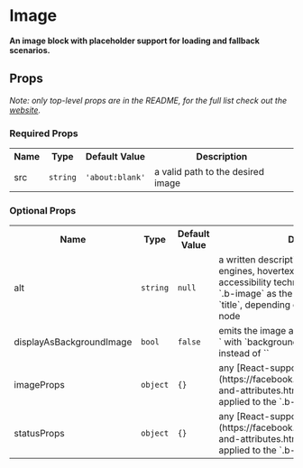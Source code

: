 <!---
THIS IS AN AUTOGENERATED FILE. EDIT INDEX.JS INSTEAD.
-->
# Image

__An image block with placeholder support for loading and fallback scenarios.__

## Props

_Note: only top-level props are in the README, for the full list check out the [website](http://boundless.js.org/Image#props)._

### Required Props

<table>
<tr>
<th>Name</th>
<th>Type</th>
<th>Default Value</th>
<th>Description</th>
</tr>

<tr>
<td>src</td>
<td><pre><code>string</code></pre></td>
<td><pre><code class="language-js">'about:blank'</code></pre></td>
<td>a valid path to the desired image</td>
</tr>

</table>


### Optional Props

<table>
<tr>
<th>Name</th>
<th>Type</th>
<th>Default Value</th>
<th>Description</th>
</tr>

<tr>
<td>alt</td>
<td><pre><code>string</code></pre></td>
<td><pre><code class="language-js">null</code></pre></td>
<td>a written description of the image for search engines, hovertext and those using accessibility technologies; applied to the `.b-image` as the HTML attributes `alt` or `title`, depending on the type of rendered node</td>
</tr>

<tr>
<td>displayAsBackgroundImage</td>
<td><pre><code>bool</code></pre></td>
<td><pre><code class="language-js">false</code></pre></td>
<td>emits the image as a `<div>` with `background-image` css property set instead of `<img>`</td>
</tr>

<tr>
<td>imageProps</td>
<td><pre><code>object</code></pre></td>
<td><pre><code class="language-js">{}</code></pre></td>
<td>any [React-supported attribute](https://facebook.github.io/react/docs/tags-and-attributes.html#html-attributes); applied to the `.b-image` node</td>
</tr>

<tr>
<td>statusProps</td>
<td><pre><code>object</code></pre></td>
<td><pre><code class="language-js">{}</code></pre></td>
<td>any [React-supported attribute](https://facebook.github.io/react/docs/tags-and-attributes.html#html-attributes); applied to the `.b-image-status` node</td>
</tr>

</table>


